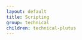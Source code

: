 ```yaml
---
layout: default
title: Scripting
group: technical
children: technical-plutus
---
```

[//]: # (Reviewed at e74b95fd7e04b43c03198dbed0f8599d53df5235)
